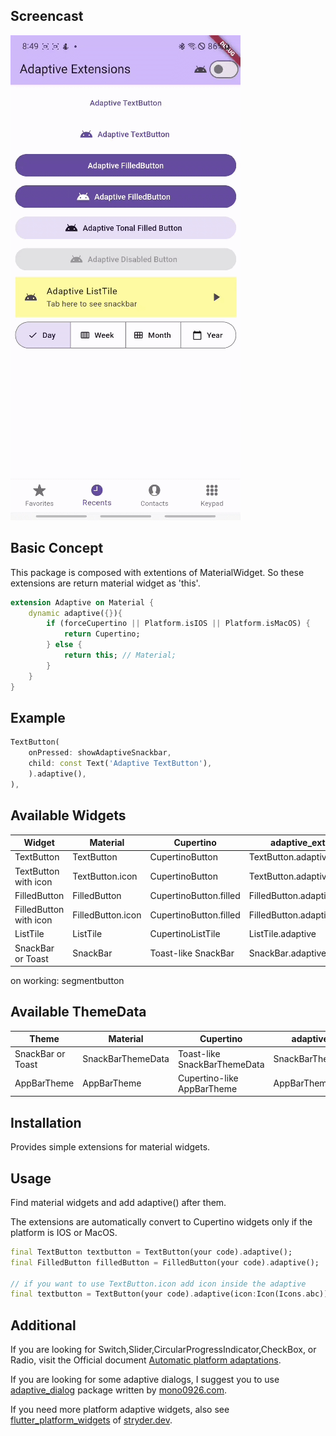 <!--
This README describes the package. If you publish this package to pub.dev,
this README's contents appear on the landing page for your package.

For information about how to write a good package README, see the guide for
[writing package pages](https://dart.dev/guides/libraries/writing-package-pages).

For general information about developing packages, see the Dart guide for
[creating packages](https://dart.dev/guides/libraries/create-library-packages)
and the Flutter guide for
[developing packages and plugins](https://flutter.dev/developing-packages).
-->

## Screencast

![screenshot1](https://github.com/koriai/adaptive_extensions/blob/main/images/screencast1.gif)

## Basic Concept

This package is composed with extentions of MaterialWidget.
So these extensions are return material widget as 'this'.

```dart
extension Adaptive on Material {
    dynamic adaptive({}){
        if (forceCupertino || Platform.isIOS || Platform.isMacOS) {
            return Cupertino;
        } else {
            return this; // Material;
        }
    }
}
```

## Example

```dart
TextButton(
    onPressed: showAdaptiveSnackbar,
    child: const Text('Adaptive TextButton'),
    ).adaptive(),
),
```

## Available Widgets

|Widget|Material|Cupertino|adaptive_extensions|
|---|---|---|---|
|TextButton|TextButton|CupertinoButton|TextButton.adaptive|
|TextButton with icon|TextButton.icon|CupertinoButton|TextButton.adaptive(icon:Icon)|
|FilledButton|FilledButton|CupertinoButton.filled|FilledButton.adaptive|
|FilledButton with icon|FilledButton.icon|CupertinoButton.filled|FilledButton.adaptive(icon:Icon)|
|ListTile|ListTile|CupertinoListTile|ListTile.adaptive|
|SnackBar or Toast|SnackBar|Toast-like SnackBar|SnackBar.adaptive|

on working: segmentbutton

<!-- |Segment Button|SegmentedButton|CupertinoSegmentedControl|SegmentedButton.adaptive| -->

## Available ThemeData

|Theme|Material|Cupertino|adaptive_extensions|
|---|---|---|---|
|SnackBar or Toast|SnackBarThemeData|Toast-like SnackBarThemeData|SnackBarThemeData.adaptive
|AppBarTheme|AppBarTheme|Cupertino-like AppBarTheme|AppBarTheme.adaptive

## Installation

Provides simple extensions for material widgets.

## Usage

Find material widgets and add adaptive() after them.

The extensions are automatically convert to Cupertino widgets only if the platform is IOS or MacOS.

```dart
final TextButton textbutton = TextButton(your code).adaptive();
final FilledButton filledButton = FilledButton(your code).adaptive();

// if you want to use TextButton.icon add icon inside the adaptive
final textbutton = TextButton(your code).adaptive(icon:Icon(Icons.abc));
```

## Additional

If you are looking for Switch,Slider,CircularProgressIndicator,CheckBox, or Radio, visit the Official document [Automatic platform adaptations](https://docs.flutter.dev/platform-integration/platform-adaptations).

If you are looking for some adaptive dialogs, I suggest you to use [adaptive_dialog](https://pub.dev/packages/adaptive_dialog) package written by [mono0926.com](https://pub.dev/publishers/mono0926.com/packages).

If you need more platform adaptive widgets, also see [flutter_platform_widgets](https://pub.dev/packages/flutter_platform_widgets) of [stryder.dev](https://pub.dev/publishers/stryder.dev/packages).
